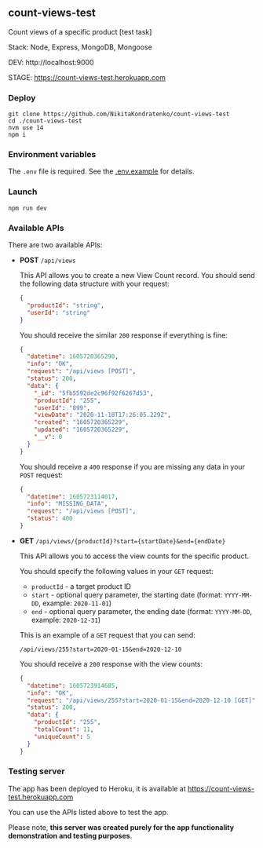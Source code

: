 ## count-views-test

Count views of a specific product [test task]

Stack: Node, Express, MongoDB, Mongoose

DEV: http://localhost:9000

STAGE: https://count-views-test.herokuapp.com

### Deploy

```shell script
git clone https://github.com/NikitaKondratenko/count-views-test
cd ./count-views-test
nvm use 14
npm i
```

### Environment variables

The `.env` file is required. See the [.env.example](.env.example) for details.

### Launch

```shell script
npm run dev
```

### Available APIs

There are two available APIs:

- **POST** `/api/views`

    This API allows you to create a new View Count record. You should send the following data structure with your request:

    ```json
    {
      "productId": "string",
      "userId": "string"
    }
    ```

    You should receive the similar `200` response if everything is fine:

    ```json
    {
      "datetime": 1605720365290,
      "info": "OK",
      "request": "/api/views [POST]",
      "status": 200,
      "data": {
        "_id": "5fb5592de2c96f92f6267d53",
        "productId": "255",
        "userId": "899",
        "viewDate": "2020-11-18T17:26:05.229Z",
        "created": "1605720365229",
        "updated": "1605720365229",
        "__v": 0
      }
    }
    ```

    You should receive a `400` response if you are missing any data in your `POST` request:

    ```json
    {
      "datetime": 1605723114017,
      "info": "MISSING_DATA",
      "request": "/api/views [POST]",
      "status": 400
    }
    ```

- **GET** `/api/views/{productId}?start={startDate}&end={endDate}`

    This API allows you to access the view counts for the specific product.
    
    You should specify the following values in your `GET` request:

    - `productId` - a target product ID
    - `start` - optional query parameter, the starting date (format: `YYYY-MM-DD`, example: `2020-11-01`)
    - `end` - optional query parameter, the ending date (format: `YYYY-MM-DD`, example: `2020-12-31`)

    This is an example of a `GET` request that you can send:

    `/api/views/255?start=2020-01-15&end=2020-12-10`

    You should receive a `200` response with the view counts:

    ```json
    {
      "datetime": 1605723914685,
      "info": "OK",
      "request": "/api/views/255?start=2020-01-15&end=2020-12-10 [GET]",
      "status": 200,
      "data": {
        "productId": "255",
        "totalCount": 11,
        "uniqueCount": 5
      }
    }
    ```

### Testing server

The app has been deployed to Heroku, it is available at https://count-views-test.herokuapp.com

You can use the APIs listed above to test the app.

Please note, **this server was created purely for the app functionality demonstration and testing purposes**.
